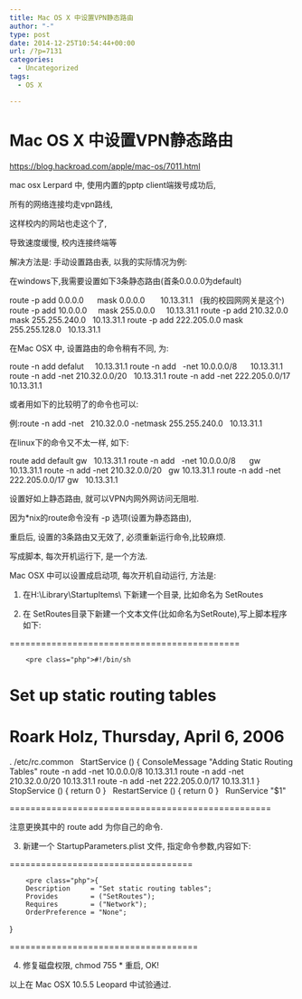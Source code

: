 ```yaml
---
title: Mac OS X 中设置VPN静态路由
author: "-"
type: post
date: 2014-12-25T10:54:44+00:00
url: /?p=7131
categories:
  - Uncategorized
tags:
  - OS X

---
```

# Mac OS X 中设置VPN静态路由
https://blog.hackroad.com/apple/mac-os/7011.html


mac osx Lerpard 中, 使用内置的pptp client端拨号成功后,
  
所有的网络连接均走vpn路线,
  
这样校内的网站也走这个了,
  
导致速度缓慢, 校内连接终端等<span id="more-7011">

解决方法是: 手动设置路由表, 以我的实际情况为例:
  
在windows下,我需要设置如下3条静态路由(首条0.0.0.0为default)

route -p add 0.0.0.0      mask 0.0.0.0       10.13.31.1   (我的校园网网关是这个)
route -p add 10.0.0.0     mask 255.0.0.0     10.13.31.1
route -p add 210.32.0.0   mask 255.255.240.0   10.13.31.1
route -p add 222.205.0.0 mask 255.255.128.0   10.13.31.1

在Mac OSX 中, 设置路由的命令稍有不同, 为:

route -n add defalut     10.13.31.1
route -n add   -net 10.0.0.0/8      10.13.31.1
route -n add -net 210.32.0.0/20   10.13.31.1
route -n add -net 222.205.0.0/17 10.13.31.1

或者用如下的比较明了的命令也可以:
  
例:route -n add -net   210.32.0.0 -netmask 255.255.240.0   10.13.31.1

在linux下的命令又不太一样, 如下:

route add default gw   10.13.31.1
route -n add   -net 10.0.0.0/8      gw 10.13.31.1
route -n add -net 210.32.0.0/20   gw 10.13.31.1
route -n add -net 222.205.0.0/17 gw   10.13.31.1

设置好如上静态路由, 就可以VPN内网外网访问无阻啦.
  
因为*nix的route命令没有 -p 选项(设置为静态路由),
  
重启后, 设置的3条路由又无效了, 必须重新运行命令,比较麻烦.
  
写成脚本, 每次开机运行下, 是一个方法.

Mac OSX 中可以设置成启动项, 每次开机自动运行, 方法是:
  
1. 在H:\Library\StartupItems\ 下新建一个目录, 比如命名为 SetRoutes
  
2. 在 SetRoutes目录下新建一个文本文件(比如命名为SetRoute),写上脚本程序如下:
  
============================================


  
    
      
        <pre class="php">#!/bin/sh

# Set up static routing tables 
# Roark Holz, Thursday, April 6, 2006

. /etc/rc.common
 
StartService ()
{
        ConsoleMessage "Adding Static Routing Tables"
        route -n add -net 10.0.0.0/8      10.13.31.1
        route -n add -net 210.32.0.0/20   10.13.31.1
        route -n add -net 222.205.0.0/17 10.13.31.1
}
 
StopService ()
{
        return 0
}
 
RestartService ()
{
        return 0
}
 
RunService "$1"
      
    
  

==================================================

注意更换其中的 route add 为你自己的命令.

3. 新建一个 StartupParameters.plist 文件, 指定命令参数,内容如下:
  
===================================


  
    
      
        <pre class="php">{
        Description     = "Set static routing tables";
        Provides        = ("SetRoutes");
        Requires        = ("Network");
        OrderPreference = "None";
}
      
    
  

====================================

4. 修复磁盘权限, chmod 755 * 重启, OK!

以上在 Mac OSX 10.5.5 Leopard 中试验通过.